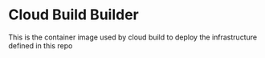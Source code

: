 # Cloud Build Builder

This is the container image used by cloud build to deploy the infrastructure defined in this repo
